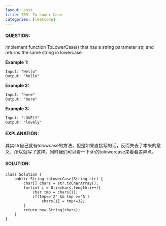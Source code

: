 ```yaml
---
layout: post
title: 709. To Lower Case
categories: [leetcode]
---
```


#### QUESTION:  

Implement function ToLowerCase() that has a string parameter str, and returns the same string in lowercase. 

**Example 1:**

```
Input: "Hello"
Output: "hello"
```

**Example 2:**

```
Input: "here"
Output: "here"
```

**Example 3:**

```
Input: "LOVELY"
Output: "lovely"
```

#### EXPLANATION:

其实str自己就有tolowcase的方法，但是如果直接写的话，反而失去了本来的意义，所以就写了这样。同时我们可以看一下str的tolowercase来看看差异点。

#### SOLUTION:

```
class Solution {
    public String toLowerCase(String str) {
        char[] chars = str.toCharArray();
        for(int i = 0;i<chars.length;i++){
            char tmp = chars[i];
            if(tmp<='Z' && tmp >='A')
                chars[i] = tmp+=32;
        }
        return new String(chars);
    }
}
```

